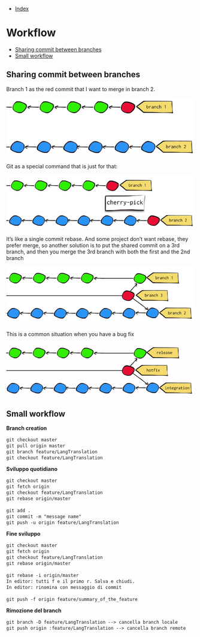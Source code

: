- [Index](https://github.com/KiraDiShira/Git#table-of-content)   

# Workflow

- [Sharing commit between branches](#sharing-commit-between-branches)   
- [Small workflow](#small-workflow)

## Sharing commit between branches

Branch 1 as the red commit that I want to merge in branch 2.

<img src="https://github.com/KiraDiShira/Git/blob/master/Workflow/Images/wf1.png" />

Git as a special command that is just for that:

<img src="https://github.com/KiraDiShira/Git/blob/master/Workflow/Images/wf2.png" />

It’s like a single commit rebase. And some project don’t want rebase, they prefer merge, so another solution is to put the shared commit on a 3rd branch, and then you merge the 3rd branch with both the first and the 2nd branch

<img src="https://github.com/KiraDiShira/Git/blob/master/Workflow/Images/wf3.png" />

This is a common situation when you have a bug fix

<img src="https://github.com/KiraDiShira/Git/blob/master/Workflow/Images/wf4.png" />

## Small workflow

**Branch creation**

```
git checkout master 
git pull origin master
git branch feature/LangTranslation
git checkout feature/LangTranslation
```

**Sviluppo quotidiano**

```
git checkout master
git fetch origin
git checkout feature/LangTranslation
git rebase origin/master

git add .
git commit -m "message name"
git push -u origin feature/LangTranslation
```

**Fine sviluppo**

```
git checkout master
git fetch origin
git checkout feature/LangTranslation
git rebase origin/master

git rebase -i origin/master
In editor: tutti f e il primo r. Salva e chiudi.
In editor: rinomina con messaggio di commit

git push -f origin feature/summary_of_the_feature
```

**Rimozione del branch**

```
git branch -D feature/LangTranslation --> cancella branch locale
git push origin :feature/LangTranslation --> cancella branch remote
```
